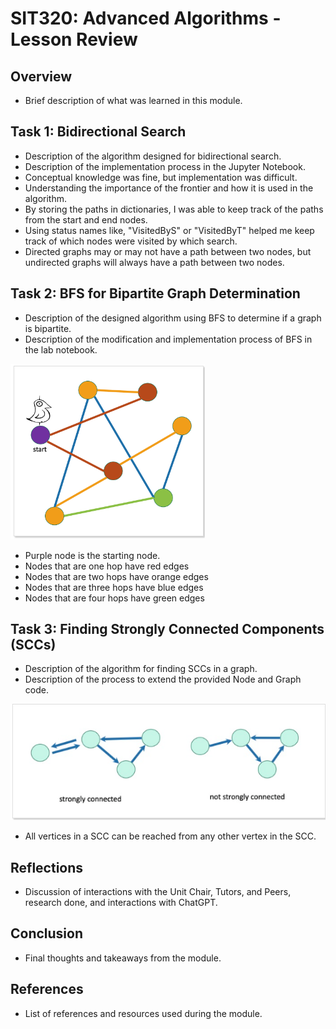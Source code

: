 # SIT320: Advanced Algorithms - Lesson Review

## Overview

- Brief description of what was learned in this module.

## Task 1: Bidirectional Search

- Description of the algorithm designed for bidirectional search.
- Description of the implementation process in the Jupyter Notebook.
- Conceptual knowledge was fine, but implementation was difficult.
- Understanding the importance of the frontier and how it is used in the algorithm.
- By storing the paths in dictionaries, I was able to keep track of the paths from the start and end nodes.
- Using status names like, "VisitedByS" or "VisitedByT" helped me keep track of which nodes were visited by which search.
- Directed graphs may or may not have a path between two nodes, but undirected graphs will always have a path between two nodes.

## Task 2: BFS for Bipartite Graph Determination

- Description of the designed algorithm using BFS to determine if a graph is bipartite.
- Description of the modification and implementation process of BFS in the lab notebook.

![Bipartite Graph](BFS-Screenshot.png)
- Purple node is the starting node.
- Nodes that are one hop have red edges
- Nodes that are two hops have orange edges
- Nodes that are three hops have blue edges
- Nodes that are four hops have green edges


## Task 3: Finding Strongly Connected Components (SCCs)

- Description of the algorithm for finding SCCs in a graph.
- Description of the process to extend the provided Node and Graph code.

![SCC Graph](SCC-Screenshot.png)
- All vertices in a SCC can be reached from any other vertex in the SCC.

## Reflections 

- Discussion of interactions with the Unit Chair, Tutors, and Peers, research done, and interactions with ChatGPT.

## Conclusion

- Final thoughts and takeaways from the module.

## References

- List of references and resources used during the module.

